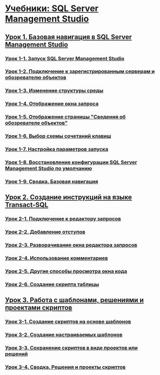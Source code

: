 # [Учебники: SQL Server Management Studio](tutorial-sql-server-management-studio.md)  
## [Урок 1. Базовая навигация в SQL Server Management Studio](lesson-1-basic-navigation-in-sql-server-management-studio.md)  
### [Урок 1-1. Запуск SQL Server Management Studio](lesson-1-1-start-sql-server-management-studio.md)  
### [Урок 1-2. Подключение к зарегистрированным серверам и обозревателю объектов](lesson-1-2-connect-with-registered-servers-and-object-explorer.md)  
### [Урок 1-3. Изменение структуры среды](lesson-1-3-change-the-environment-layout.md)  
### [Урок 1-4. Отображение окна запроса](lesson-1-4-display-the-query-window.md)  
### [Урок 1-5. Отображение страницы "Сведения об обозревателе объектов"](lesson-1-5-show-the-object-explorer-details-page.md)  
### [Урок 1-6. Выбор схемы сочетаний клавиш](lesson-1-6-select-the-keyboard-shortcut-scheme.md)  
### [Урок 1-7. Настройка параметров запуска](lesson-1-7-set-the-startup-options.md)  
### [Урок 1-8. Восстановление конфигурации SQL Server Management Studio по умолчанию](lesson-1-8-restore-the-default-sql-server-management-studio-configuration.md)  
### [Урок 1-9. Сводка. Базовая навигация](lesson-1-9-summary-basic-navigation.md)  

## [Урок 2. Создание инструкций на языке Transact-SQL](lesson-2-writing-transact-sql.md)  
### [Урок 2-1. Подключение к редактору запросов](lesson-2-1-connecting-with-query-editor.md)  
### [Урок 2-2. Добавление отступов](lesson-2-2-adding-indentation.md)  
### [Урок 2-3. Разворачивание окна редактора запросов](lesson-2-3-maximizing-query-editor.md)  
### [Урок 2-4. Использование комментариев](lesson-2-4-using-comments.md)  
### [Урок 2-5. Другие способы просмотра окна кода](lesson-2-5-other-ways-of-viewing-the-code-window.md)  
### [Урок 2-6. Создание скрипта таблицы](lesson-2-6-script-a-table.md)  

## [Урок 3. Работа с шаблонами, решениями и проектами скриптов](lesson-3-working-with-templates-solutions-and-script-projects.md)  
### [Урок 3-1. Создание скриптов на основе шаблонов](lesson-3-1-create-scripts-using-templates.md)  
### [Урок 3-2. Создание настраиваемых шаблонов](lesson-3-2-create-custom-templates.md)  
### [Урок 3-3. Сохранение скриптов в виде проектов или решений](lesson-3-3-save-scripts-as-projects-or-solutions.md)  
### [Урок 3-4. Сводка. Решения и проекты скриптов](lesson-3-4-summary-solutions-and-script-projects.md)  

